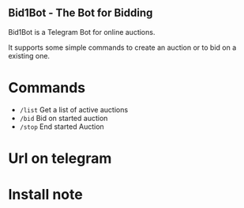 ## Bid1Bot - The Bot for Bidding

Bid1Bot is a Telegram Bot for online auctions.

It supports some simple commands to create an auction or to bid on a existing one.

# Commands


* `/list`  Get a list of active auctions
* `/bid`  Bid on started auction
* `/stop` End started Auction

# Url on telegram


# Install note

